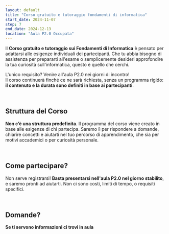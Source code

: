 ```yaml
---
layout: default
title: "Corso gratuito e tutoraggio fondamenti di informatica"
start_date: 2024-11-07
step: 7
end_date: 2024-12-13
location: "Aula P2.0 Occupata"
---
```


Il **Corso gratuito e tutoraggio sui Fondamenti di Informatica** è pensato per adattarsi alle esigenze individuali dei partecipanti. 
Che tu abbia bisogno di assistenza per prepararti all'esame o semplicemente desideri approfondire la tua curiosità 
sull'informatica, questo è quello che cerchi.

L'unico requisito? Venire all'aula P2.0 nei giorni di incontro!
<br>Il corso continuerà finché ce ne sarà richiesta, 
senza un programma rigido: **il contenuto e la durata sono definiti in base ai partecipanti**.

<br>

## Struttura del Corso
**Non c’è una struttura predefinita**. Il programma del corso viene creato in base alle esigenze di chi partecipa.
Saremo lì per rispondere a domande, chiarire concetti e aiutarti nel tuo percorso di apprendimento,
che sia per motivi accademici o per curiosità personale.

<br>

## Come partecipare?
Non serve registrarsi! **Basta presentarsi nell'aula P2.0 nel giorno stabilito**, e saremo pronti ad aiutarti.
Non ci sono costi, limiti di tempo, o requisiti specifici.

<br>

## Domande?
**Se ti servono informazioni ci trovi in aula**